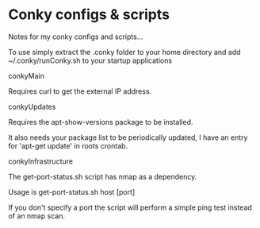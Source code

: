 Conky configs & scripts
=======================

Notes for my conky configs and scripts...

To use simply extract the .conky folder to your home directory and add ~/.conky/runConky.sh to your startup applications


conkyMain

Requires curl to get the external IP address.


conkyUpdates

Requires the apt-show-versions package to be installed.

It also needs your package list to be periodically updated, I have an entry for 'apt-get update' in roots crontab.


conkyInfrastructure

The get-port-status.sh script has nmap as a dependency.

Usage is get-port-status.sh host [port]

If you don't specify a port the script will perform a simple ping test instead of an nmap scan.
